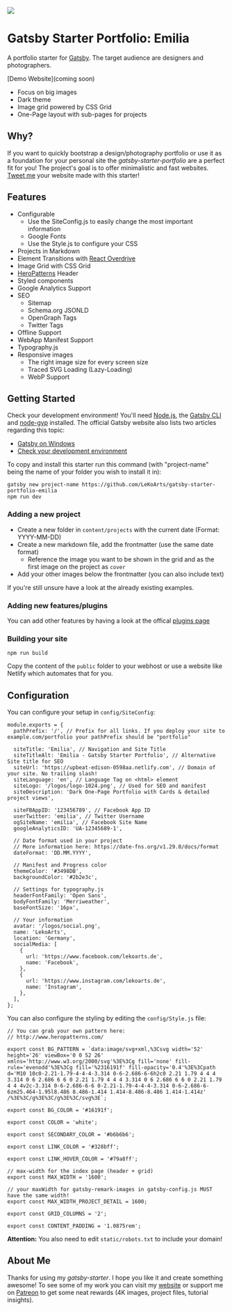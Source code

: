 ![](https://i.imgur.com/xPj0ICn.png)

# Gatsby Starter Portfolio: Emilia

A portfolio starter for [Gatsby](https://www.gatsbyjs.org/). The target audience are designers and photographers.

[Demo Website](coming soon)

- Focus on big images
- Dark theme
- Image grid powered by CSS Grid
- One-Page layout with sub-pages for projects

## Why?

If you want to quickly bootstrap a design/photography portfolio or use it as a foundation for your personal site the *gatsby-starter-portfolio* are a perfect fit for you! The project's goal is to offer minimalistic and fast websites. [Tweet me](https://twitter.com/lekoarts_de) your website made with this starter!

## Features

- Configurable
    - Use the SiteConfig.js to easily change the most important information
    - Google Fonts
    - Use the Style.js to configure your CSS
- Projects in Markdown
- Element Transitions with [React Overdrive](https://github.com/berzniz/react-overdrive)
- Image Grid with CSS Grid
- [HeroPatterns](http://www.heropatterns.com/) Header
- Styled components
- Google Analytics Support
- SEO
    - Sitemap
    - Schema.org JSONLD
    - OpenGraph Tags
    - Twitter Tags
- Offline Support
- WebApp Manifest Support
- Typography.js
- Responsive images
    - The right image size for every screen size
    - Traced SVG Loading (Lazy-Loading)
    - WebP Support

## Getting Started

Check your development environment! You'll need [Node.js](https://nodejs.org/en/), the [Gatsby CLI](https://www.gatsbyjs.org/docs/) and [node-gyp](https://github.com/nodejs/node-gyp#installation) installed. The official Gatsby website also lists two articles regarding this topic:
- [Gatsby on Windows](https://www.gatsbyjs.org/docs/gatsby-on-windows/)
- [Check your development environment](https://www.gatsbyjs.org/tutorial/part-one/#check-your-development-environment)

To copy and install this starter run this command (with "project-name" being the name of your folder you wish to install it in):

```
gatsby new project-name https://github.com/LeKoArts/gatsby-starter-portfolio-emilia
npm run dev
```

### Adding a new project
- Create a new folder in ``content/projects`` with the current date (Format: YYYY-MM-DD)
- Create a new markdown file, add the frontmatter (use the same date format)
    - Reference the image you want to be shown in the grid and as the first image on the project as ``cover``
- Add your other images below the frontmatter (you can also include text)

If you're still unsure have a look at the already existing examples.

### Adding new features/plugins

You can add other features by having a look at the offical [plugins page](https://www.gatsbyjs.org/docs/plugins/)

### Building your site

```
npm run build
```
Copy the content of the ``public`` folder to your webhost or use a website like Netlify which automates that for you.

## Configuration

You can configure your setup in ``config/SiteConfig``:

```JS
module.exports = {
  pathPrefix: '/', // Prefix for all links. If you deploy your site to example.com/portfolio your pathPrefix should be "portfolio"

  siteTitle: 'Emilia', // Navigation and Site Title
  siteTitleAlt: 'Emilia - Gatsby Starter Portfolio', // Alternative Site title for SEO
  siteUrl: 'https://upbeat-edison-0598aa.netlify.com', // Domain of your site. No trailing slash!
  siteLanguage: 'en', // Language Tag on <html> element
  siteLogo: '/logos/logo-1024.png', // Used for SEO and manifest
  siteDescription: 'Dark One-Page Portfolio with Cards & detailed project views',

  siteFBAppID: '123456789', // Facebook App ID
  userTwitter: 'emilia', // Twitter Username
  ogSiteName: 'emilia', // Facebook Site Name
  googleAnalyticsID: 'UA-12345689-1',

  // Date format used in your project
  // More information here: https://date-fns.org/v1.29.0/docs/format
  dateFormat: 'DD.MM.YYYY',

  // Manifest and Progress color
  themeColor: '#3498DB',
  backgroundColor: '#2b2e3c',

  // Settings for typography.js
  headerFontFamily: 'Open Sans',
  bodyFontFamily: 'Merriweather',
  baseFontSize: '16px',

  // Your information
  avatar: '/logos/social.png',
  name: 'LekoArts',
  location: 'Germany',
  socialMedia: [
    {
      url: 'https://www.facebook.com/lekoarts.de',
      name: 'Facebook',
    },
    {
      url: 'https://www.instagram.com/lekoarts.de',
      name: 'Instagram',
    },
  ],
};
```

You can also configure the styling by editing the ``config/Style.js`` file:

```JS
// You can grab your own pattern here:
// http://www.heropatterns.com/

export const BG_PATTERN = `data:image/svg+xml,%3Csvg width='52' height='26' viewBox='0 0 52 26' xmlns='http://www.w3.org/2000/svg'%3E%3Cg fill='none' fill-rule='evenodd'%3E%3Cg fill='%2316191f' fill-opacity='0.4'%3E%3Cpath d='M10 10c0-2.21-1.79-4-4-4-3.314 0-6-2.686-6-6h2c0 2.21 1.79 4 4 4 3.314 0 6 2.686 6 6 0 2.21 1.79 4 4 4 3.314 0 6 2.686 6 6 0 2.21 1.79 4 4 4v2c-3.314 0-6-2.686-6-6 0-2.21-1.79-4-4-4-3.314 0-6-2.686-6-6zm25.464-1.95l8.486 8.486-1.414 1.414-8.486-8.486 1.414-1.414z' /%3E%3C/g%3E%3C/g%3E%3C/svg%3E`;

export const BG_COLOR = '#16191f';

export const COLOR = 'white';

export const SECONDARY_COLOR = '#b6b6b6';

export const LINK_COLOR = '#328bff';

export const LINK_HOVER_COLOR = '#79a8ff';

// max-width for the index page (header + grid)
export const MAX_WIDTH = '1600';

// your maxWidth for gatsby-remark-images in gatsby-config.js MUST have the same width!
export const MAX_WIDTH_PROJECT_DETAIL = 1600;

export const GRID_COLUMNS = '2';

export const CONTENT_PADDING = '1.0875rem';
```

**Attention:** You also need to edit ``static/robots.txt`` to include your domain!

## About Me

Thanks for using my *gatsby-starter*. I hope you like it and create something awesome! To see some of my work you can visit my [website](https://www.lekoarts.de) or support me on [Patreon](https://www.patreon.com/lekoarts) to get some neat rewards (4K images, project files, tutorial insights).